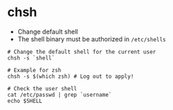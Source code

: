 # chsh

- Change default shell
- The shell binary must be authorized in `/etc/shells`

```shell
# Change the default shell for the current user
chsh -s `shell`

# Example for zsh
chsh -s $(which zsh) # Log out to apply!

# Check the user shell
cat /etc/passwd | grep `username`
echo $SHELL
```
